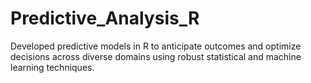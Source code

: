 # Predictive_Analysis_R
Developed predictive models in R to anticipate outcomes and optimize decisions across diverse domains using robust statistical and machine learning techniques.
